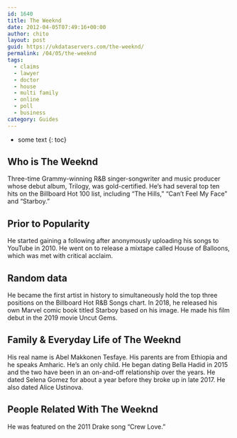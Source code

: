 ```yaml
---
id: 1640
title: The Weeknd
date: 2012-04-05T07:49:16+00:00
author: chito
layout: post
guid: https://ukdataservers.com/the-weeknd/
permalink: /04/05/the-weeknd
tags:
  - claims
  - lawyer
  - doctor
  - house
  - multi family
  - online
  - poll
  - business
category: Guides
---
```


* some text
{: toc}
          
          
## Who is  The Weeknd
                  
                  
                  
Three-time Grammy-winning R&B singer-songwriter and music producer whose debut album, Trilogy, was gold-certified. He&#8217;s had several top ten hits on the Billboard Hot 100 list, including &#8220;The Hills,&#8221; &#8220;Can&#8217;t Feel My Face&#8221; and &#8220;Starboy.&#8221; 
                  
                
                
                
## Prior to Popularity 
                  
                  
                  
He started gaining a following after anonymously uploading his songs to YouTube in 2010. He went on to release a mixtape called House of Balloons, which was met with critical acclaim.
                  
                
                
                
## Random data 
                  
                  
                  
He became the first artist in history to simultaneously hold the top three positions on the Billboard Hot R&B Songs chart. In 2018, he released his own Marvel comic book titled Starboy based on his image. He made his film debut in the 2019 movie Uncut Gems.  
                  
                
                
                
## Family & Everyday Life of The Weeknd
                  
                  
                  
His real name is Abel Makkonen Tesfaye. His parents are from Ethiopia and he speaks Amharic. He&#8217;s an only child. He began dating Bella Hadid in 2015 and the two have been in an on-and-off relationship over the years. He dated Selena Gomez for about a year before they broke up in late 2017. He also dated Alice Ustinova.  
                  
                
                
                
## People Related With  The Weeknd
                  
                  
                  
He was featured on the 2011 Drake song &#8220;Crew Love.&#8221; 
                  
                
              
            
          
          
          
    
    
  
